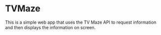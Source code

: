 # TVMaze

This is a simple web app that uses the TV Maze API to request information and then displays the information on screen.
